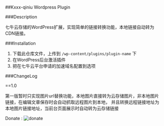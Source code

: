 ##Kxxx-qiniu Wordpress Plugin

###Description

七牛云存储的WordPress扩展，实现简单的链接转换功能，本地链接自动转为CDN链接。

###Installation

1. 下载此仓库文件，上传到 `/wp-content/plugins/plugin-name` 下
2. 在WordPress后台激活插件
3. 把在七牛云平台申请的加速域名配置到选项

###ChangeLog

==1.0

第一版暂时只实现图片url替换功能，本地图片直接转为云存储图片，非本地图片链接，在编辑文章保存时会自动抓取远程图片到本地，
并且转换远程链接地址为本地图片链接地址，当前台页面展示时自动转为云存储链接


Donate : ![donate](http://images.kelenews.com/1503039339786-01.jpeg "Jerry")

